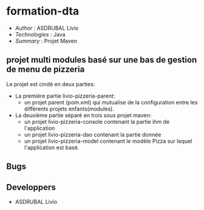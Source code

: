 # formation-dta

* *Author* : ASDRUBAL Livio
* *Technologies* : Java 
* *Summary* : Projet Maven

## projet multi modules basé sur une bas de gestion de menu de pizzeria

Le projet est cindé en deux parties:
  * La première partie livio-pizzeria-parent:
    * un projet parent (pom.xml) qui mutualise de la configuration entre
les différents projets enfants(modules).
  * La deuxième partie séparé en trois sous projet maven:
    * un projet livio-pizzeria-console contenant la partie ihm de l'application
    * un projet livio-pizzeria-dao contenant la partie donnée
    * un projet livio-pizzeria-model contenant le modèle Pizza sur lequel l'application est basé.
 
 ## Bugs
 
 ## Developpers
 
* ASDRUBAL Livio
